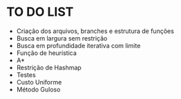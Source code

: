 # TO DO LIST

- Criação dos arquivos, branches e estrutura de funções
- Busca em largura sem restrição
- Busca em profundidade iterativa com limite
- Função de heurística
- A*
- Restrição de Hashmap
- Testes
- Custo Uniforme
- Método Guloso
